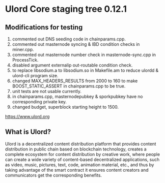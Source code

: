 Ulord Core staging tree 0.12.1
===============================

Modifications for testing
-----------------------------
1. commented out DNS seeding code in chainparams.cpp.
2. commented out masternode syncing & IBD condition checks in miner.cpp.
3. commented out masternode number check in masternode-sync.cpp in ProcessTick.
4. disabled argument externalip out-routable condition check.
5. to replace libsodium.a to libsodium.so in Makefile.am to reduce ulordd & ulord-cli program size.
6. changed MAX_HEADERS_RESULTS from 2000 to 160 to make BOOST_STATIC_ASSERT in chainparams.cpp to be true.
7. unit tests are not usable currently.
8. in chainparams.cpp, masternodepubkey & sporkpubkey have no corresponding private key.
9. changed budget, superblock starting height to 1500.

https://www.ulord.org


## What is Ulord?
Ulord is a decentralized content distribution platform that provides content distribution in public chain based on blockchain technology, creates a complete ecosystem for content distribution by creative work, where people can create a wide variety of content-based decentralized applications, such as video, music, pictures, text, code, animation material, etc., and thus by taking advantage of the smart contract it ensures content creators and communicators get the corresponding benefits.
